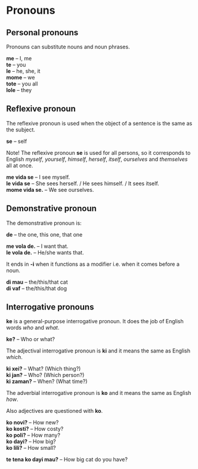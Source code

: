 # Pronouns

## Personal pronouns

Pronouns can substitute nouns and noun phrases.

**me**
– I, me  
**te**
– you  
**le**
– he, she, it  
**mome**
– we  
**tote**
– you all  
**lole**
– they

## Reflexive pronoun

The reflexive pronoun is used when the object of a sentence is the same as the subject.

**se**
– self

Note! The reflexive pronoun **se** is used for all persons,
so it corresponds to English _myself_, _yourself_, _himself_, _herself_, _itself_, _ourselves_ and _themselves_ all at once.

**me vida se**
– I see myself.  
**le vida se**
– She sees herself. / He sees himself. / It sees itself.  
**mome vida se.**
– We see ourselves.

## Demonstrative pronoun

The demonstrative pronoun is:

**de**
– the one, this one, that one

**me vola de.**
– I want that.  
**le vola de.**
– He/she wants that.

It ends in **-i** when it functions as a modifier i.e. when it comes before a noun.

**di mau**
– the/this/that cat  
**di vaf**
– the/this/that dog  


## Interrogative pronouns

**ke** is a general-purpose interrogative pronoun.
It does the job of English words _who_ and _what_.

**ke?**
– Who or what?  

The adjectival interrogative pronoun is **ki**
and it means the same as English _which_.

**ki xei?**
– What? (Which thing?)  
**ki jan?**
– Who? (Which person?)  
**ki zaman?**
– When? (What time?)  

The adverbial interrogative pronoun is **ko**
and it means the same as English _how_.

Also adjectives are questioned with **ko**.

**ko novi?**
– How new?  
**ko kosti?**
– How costy?  
**ko poli?**
– How many?  
**ko dayi?**
– How big?  
**ko lili?**
– How small?

**te tena ko dayi mau?**
– How big cat do you have?

